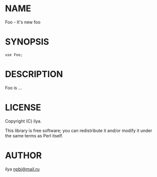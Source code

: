 # NAME

Foo - It's new foo

# SYNOPSIS

    use Foo;

# DESCRIPTION

Foo is ...

# LICENSE

Copyright (C) ilya.

This library is free software; you can redistribute it and/or modify
it under the same terms as Perl itself.

# AUTHOR

ilya <npbi@mail.ru>
